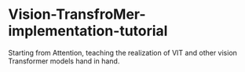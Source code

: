 # Vision-TransfroMer-implementation-tutorial
Starting from Attention, teaching the realization of VIT and other vision Transformer models hand in hand.
